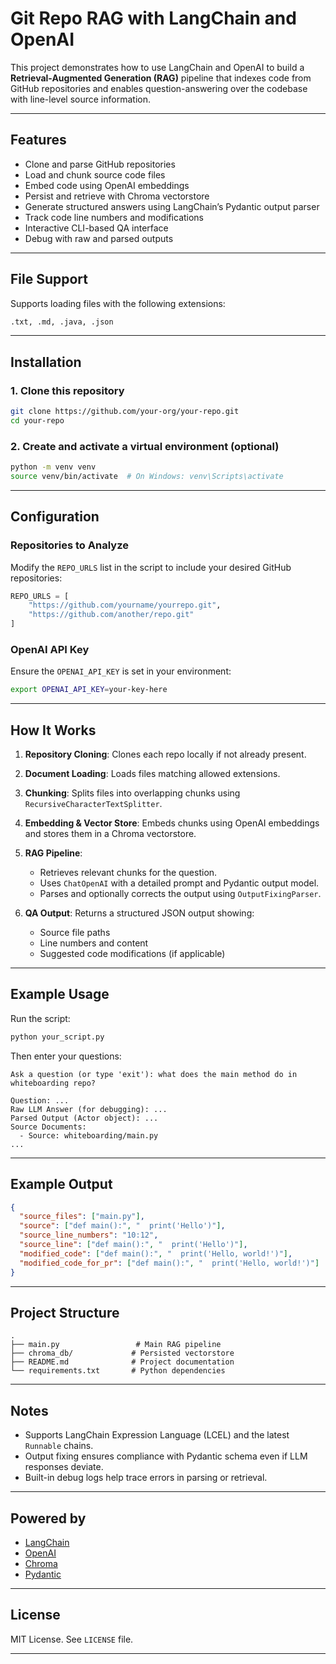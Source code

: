 # Git Repo RAG with LangChain and OpenAI

This project demonstrates how to use LangChain and OpenAI to build a **Retrieval-Augmented Generation (RAG)** pipeline that indexes code from GitHub repositories and enables question-answering over the codebase with line-level source information.

---

## Features

* Clone and parse GitHub repositories
* Load and chunk source code files
* Embed code using OpenAI embeddings
* Persist and retrieve with Chroma vectorstore
* Generate structured answers using LangChain’s Pydantic output parser
* Track code line numbers and modifications
* Interactive CLI-based QA interface
* Debug with raw and parsed outputs

---

## File Support

Supports loading files with the following extensions:

```txt
.txt, .md, .java, .json
```

---

## Installation

### 1. Clone this repository

```bash
git clone https://github.com/your-org/your-repo.git
cd your-repo
```

### 2. Create and activate a virtual environment (optional)

```bash
python -m venv venv
source venv/bin/activate  # On Windows: venv\Scripts\activate
```
---

## Configuration

### Repositories to Analyze

Modify the `REPO_URLS` list in the script to include your desired GitHub repositories:

```python
REPO_URLS = [
    "https://github.com/yourname/yourrepo.git",
    "https://github.com/another/repo.git"
]
```

### OpenAI API Key

Ensure the `OPENAI_API_KEY` is set in your environment:

```bash
export OPENAI_API_KEY=your-key-here
```

---

## How It Works

1. **Repository Cloning**: Clones each repo locally if not already present.
2. **Document Loading**: Loads files matching allowed extensions.
3. **Chunking**: Splits files into overlapping chunks using `RecursiveCharacterTextSplitter`.
4. **Embedding & Vector Store**: Embeds chunks using OpenAI embeddings and stores them in a Chroma vectorstore.
5. **RAG Pipeline**:

   * Retrieves relevant chunks for the question.
   * Uses `ChatOpenAI` with a detailed prompt and Pydantic output model.
   * Parses and optionally corrects the output using `OutputFixingParser`.
6. **QA Output**: Returns a structured JSON output showing:

   * Source file paths
   * Line numbers and content
   * Suggested code modifications (if applicable)

---

## Example Usage

Run the script:

```bash
python your_script.py
```

Then enter your questions:

```
Ask a question (or type 'exit'): what does the main method do in whiteboarding repo?

Question: ...
Raw LLM Answer (for debugging): ...
Parsed Output (Actor object): ...
Source Documents:
  - Source: whiteboarding/main.py
...
```

---

## Example Output

```json
{
  "source_files": ["main.py"],
  "source": ["def main():", "  print('Hello')"],
  "source_line_numbers": "10:12",
  "source_line": ["def main():", "  print('Hello')"],
  "modified_code": ["def main():", "  print('Hello, world!')"],
  "modified_code_for_pr": ["def main():", "  print('Hello, world!')"]
}
```

---

## Project Structure

```
.
├── main.py                 # Main RAG pipeline
├── chroma_db/             # Persisted vectorstore
├── README.md              # Project documentation
└── requirements.txt       # Python dependencies
```

---

## Notes

* Supports LangChain Expression Language (LCEL) and the latest `Runnable` chains.
* Output fixing ensures compliance with Pydantic schema even if LLM responses deviate.
* Built-in debug logs help trace errors in parsing or retrieval.

---

## Powered by

* [LangChain](https://www.langchain.com/)
* [OpenAI](https://platform.openai.com/)
* [Chroma](https://www.trychroma.com/)
* [Pydantic](https://docs.pydantic.dev/)

---

## License

MIT License. See `LICENSE` file.

---
